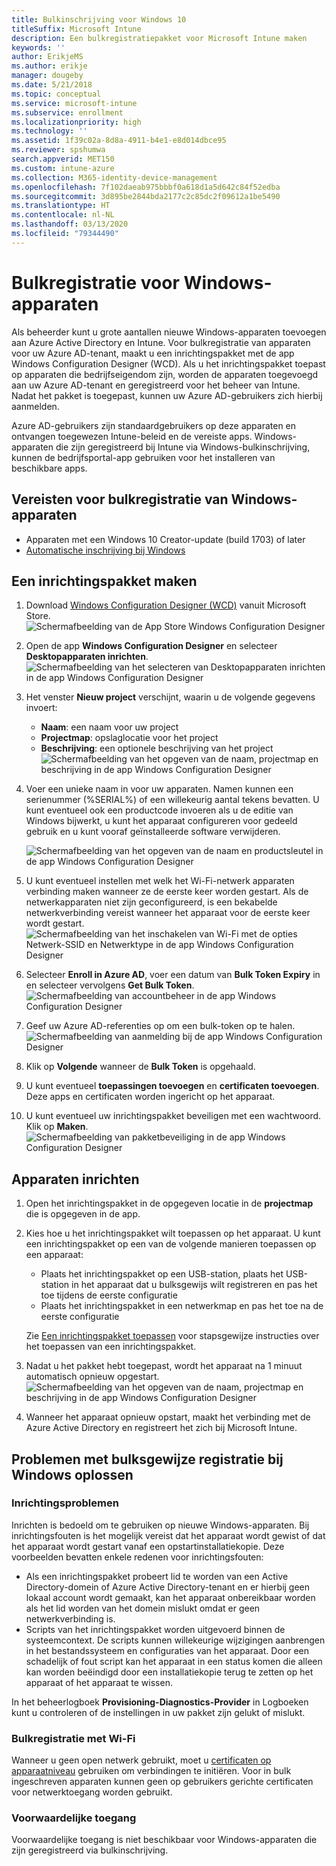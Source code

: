 ```yaml
---
title: Bulkinschrijving voor Windows 10
titleSuffix: Microsoft Intune
description: Een bulkregistratiepakket voor Microsoft Intune maken
keywords: ''
author: ErikjeMS
ms.author: erikje
manager: dougeby
ms.date: 5/21/2018
ms.topic: conceptual
ms.service: microsoft-intune
ms.subservice: enrollment
ms.localizationpriority: high
ms.technology: ''
ms.assetid: 1f39c02a-8d8a-4911-b4e1-e8d014dbce95
ms.reviewer: spshumwa
search.appverid: MET150
ms.custom: intune-azure
ms.collection: M365-identity-device-management
ms.openlocfilehash: 7f102daeab975bbbf0a618d1a5d642c84f52edba
ms.sourcegitcommit: 3d895be2844bda2177c2c85dc2f09612a1be5490
ms.translationtype: HT
ms.contentlocale: nl-NL
ms.lasthandoff: 03/13/2020
ms.locfileid: "79344490"
---
```

# <a name="bulk-enrollment-for-windows-devices"></a>Bulkregistratie voor Windows-apparaten

Als beheerder kunt u grote aantallen nieuwe Windows-apparaten toevoegen aan Azure Active Directory en Intune. Voor bulkregistratie van apparaten voor uw Azure AD-tenant, maakt u een inrichtingspakket met de app Windows Configuration Designer (WCD). Als u het inrichtingspakket toepast op apparaten die bedrijfseigendom zijn, worden de apparaten toegevoegd aan uw Azure AD-tenant en geregistreerd voor het beheer van Intune. Nadat het pakket is toegepast, kunnen uw Azure AD-gebruikers zich hierbij aanmelden.

Azure AD-gebruikers zijn standaardgebruikers op deze apparaten en ontvangen toegewezen Intune-beleid en de vereiste apps. Windows-apparaten die zijn geregistreerd bij Intune via Windows-bulkinschrijving, kunnen de bedrijfsportal-app gebruiken voor het installeren van beschikbare apps. 

## <a name="prerequisites-for-windows-devices-bulk-enrollment"></a>Vereisten voor bulkregistratie van Windows-apparaten

- Apparaten met een Windows 10 Creator-update (build 1703) of later
- [Automatische inschrijving bij Windows](windows-enroll.md#enable-windows-10-automatic-enrollment)

## <a name="create-a-provisioning-package"></a>Een inrichtingspakket maken

1. Download [Windows Configuration Designer (WCD)](https://www.microsoft.com/store/apps/9nblggh4tx22) vanuit Microsoft Store.
   ![Schermafbeelding van de App Store Windows Configuration Designer](./media/windows-bulk-enroll/bulk-enroll-store.png)

2. Open de app **Windows Configuration Designer** en selecteer **Desktopapparaten inrichten**.
   ![Schermafbeelding van het selecteren van Desktopapparaten inrichten in de app Windows Configuration Designer](./media/windows-bulk-enroll/bulk-enroll-select.png)

3. Het venster **Nieuw project** verschijnt, waarin u de volgende gegevens invoert:
   - **Naam**: een naam voor uw project
   - **Projectmap**: opslaglocatie voor het project
   - **Beschrijving**: een optionele beschrijving van het project ![Schermafbeelding van het opgeven van de naam, projectmap en beschrijving in de app Windows Configuration Designer](./media/windows-bulk-enroll/bulk-enroll-name.png)

4. Voer een unieke naam in voor uw apparaten. Namen kunnen een serienummer (%SERIAL%) of een willekeurig aantal tekens bevatten. U kunt eventueel ook een productcode invoeren als u de editie van Windows bijwerkt, u kunt het apparaat configureren voor gedeeld gebruik en u kunt vooraf geïnstalleerde software verwijderen.
   
   ![Schermafbeelding van het opgeven van de naam en productsleutel in de app Windows Configuration Designer](./media/windows-bulk-enroll/bulk-enroll-device.png)

5. U kunt eventueel instellen met welk het Wi-Fi-netwerk apparaten verbinding maken wanneer ze de eerste keer worden gestart.  Als de netwerkapparaten niet zijn geconfigureerd, is een bekabelde netwerkverbinding vereist wanneer het apparaat voor de eerste keer wordt gestart.
   ![Schermafbeelding van het inschakelen van Wi-Fi met de opties Netwerk-SSID en Netwerktype in de app Windows Configuration Designer](./media/windows-bulk-enroll/bulk-enroll-network.png)

6. Selecteer **Enroll in Azure AD**, voer een datum van **Bulk Token Expiry** in en selecteer vervolgens **Get Bulk Token**.
   ![Schermafbeelding van accountbeheer in de app Windows Configuration Designer](./media/windows-bulk-enroll/bulk-enroll-account.png)

7. Geef uw Azure AD-referenties op om een bulk-token op te halen.
   ![Schermafbeelding van aanmelding bij de app Windows Configuration Designer](./media/windows-bulk-enroll/bulk-enroll-cred.png)

8. Klik op **Volgende** wanneer de **Bulk Token** is opgehaald.

9. U kunt eventueel **toepassingen toevoegen** en **certificaten toevoegen**. Deze apps en certificaten worden ingericht op het apparaat.

10. U kunt eventueel uw inrichtingspakket beveiligen met een wachtwoord.  Klik op **Maken**.
    ![Schermafbeelding van pakketbeveiliging in de app Windows Configuration Designer](./media/windows-bulk-enroll/bulk-enroll-create.png)

## <a name="provision-devices"></a>Apparaten inrichten

1. Open het inrichtingspakket in de opgegeven locatie in de **projectmap** die is opgegeven in de app.

2. Kies hoe u het inrichtingspakket wilt toepassen op het apparaat.  U kunt een inrichtingspakket op een van de volgende manieren toepassen op een apparaat:
   - Plaats het inrichtingspakket op een USB-station, plaats het USB-station in het apparaat dat u bulksgewijs wilt registreren en pas het toe tijdens de eerste configuratie
   - Plaats het inrichtingspakket in een netwerkmap en pas het toe na de eerste configuratie

   Zie [Een inrichtingspakket toepassen](https://technet.microsoft.com/itpro/windows/configure/provisioning-apply-package) voor stapsgewijze instructies over het toepassen van een inrichtingspakket.

3. Nadat u het pakket hebt toegepast, wordt het apparaat na 1 minuut automatisch opnieuw opgestart.
   ![Schermafbeelding van het opgeven van de naam, projectmap en beschrijving in de app Windows Configuration Designer](./media/windows-bulk-enroll/bulk-enroll-add.png)

4. Wanneer het apparaat opnieuw opstart, maakt het verbinding met de Azure Active Directory en registreert het zich bij Microsoft Intune.

## <a name="troubleshooting-windows-bulk-enrollment"></a>Problemen met bulksgewijze registratie bij Windows oplossen

### <a name="provisioning-issues"></a>Inrichtingsproblemen
Inrichten is bedoeld om te gebruiken op nieuwe Windows-apparaten. Bij inrichtingsfouten is het mogelijk vereist dat het apparaat wordt gewist of dat het apparaat wordt gestart vanaf een opstartinstallatiekopie. Deze voorbeelden bevatten enkele redenen voor inrichtingsfouten:

- Als een inrichtingspakket probeert lid te worden van een Active Directory-domein of Azure Active Directory-tenant en er hierbij geen lokaal account wordt gemaakt, kan het apparaat onbereikbaar worden als het lid worden van het domein mislukt omdat er geen netwerkverbinding is.
- Scripts van het inrichtingspakket worden uitgevoerd binnen de systeemcontext. De scripts kunnen willekeurige wijzigingen aanbrengen in het bestandssysteem en configuraties van het apparaat. Door een schadelijk of fout script kan het apparaat in een status komen die alleen kan worden beëindigd door een installatiekopie terug te zetten op het apparaat of het apparaat te wissen.

In het beheerlogboek **Provisioning-Diagnostics-Provider** in Logboeken kunt u controleren of de instellingen in uw pakket zijn gelukt of mislukt.

### <a name="bulk-enrollment-with-wi-fi"></a>Bulkregistratie met Wi-Fi 

Wanneer u geen open netwerk gebruikt, moet u [certificaten op apparaatniveau](../protect/certificates-configure.md) gebruiken om verbindingen te initiëren. Voor in bulk ingeschreven apparaten kunnen geen op gebruikers gerichte certificaten voor netwerktoegang worden gebruikt. 

### <a name="conditional-access"></a>Voorwaardelijke toegang
Voorwaardelijke toegang is niet beschikbaar voor Windows-apparaten die zijn geregistreerd via bulkinschrijving.
